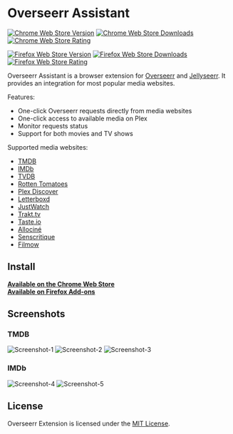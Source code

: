 # Overseerr Assistant

[![Chrome Web Store Version](https://img.shields.io/chrome-web-store/v/hopnjiadheaagfhpipecoamoegijhnij.svg?style=flat-square)](https://chrome.google.com/webstore/detail/hopnjiadheaagfhpipecoamoegijhnij)
[![Chrome Web Store Downloads](https://img.shields.io/chrome-web-store/d/hopnjiadheaagfhpipecoamoegijhnij.svg?style=flat-square)](https://chrome.google.com/webstore/detail/hopnjiadheaagfhpipecoamoegijhnij/reviews)
[![Chrome Web Store Rating](https://img.shields.io/chrome-web-store/stars/hopnjiadheaagfhpipecoamoegijhnij.svg?style=flat-square)](https://chrome.google.com/webstore/detail/hopnjiadheaagfhpipecoamoegijhnij/reviews)

[![Firefox Web Store Version](https://img.shields.io/amo/v/RemiRigal@Overseerr-Assistant.svg?style=flat-square&label=firefox%20add-on)](https://addons.mozilla.org/firefox/addon/overseerr-assistant/)
[![Firefox Web Store Downloads](https://img.shields.io/amo/users/RemiRigal@Overseerr-Assistant.svg?style=flat-square)](https://addons.mozilla.org/firefox/addon/overseerr-assistant/)
[![Firefox Web Store Rating](https://img.shields.io/amo/stars/RemiRigal@Overseerr-Assistant.svg?style=flat-square&label=ratings)](https://addons.mozilla.org/firefox/addon/overseerr-assistant/)

Overseerr Assistant is a browser extension for [Overseerr](https://github.com/sct/overseerr) and [Jellyseerr](https://github.com/Fallenbagel/jellyseerr). It provides an integration for most popular media websites.

Features:
- One-click Overseerr requests directly from media websites
- One-click access to available media on Plex
- Monitor requests status
- Support for both movies and TV shows

Supported media websites:
- [TMDB](https://www.themoviedb.org/)
- [IMDb](https://www.imdb.com/)
- [TVDB](https://thetvdb.com/)
- [Rotten Tomatoes](https://www.rottentomatoes.com/)
- [Plex Discover](https://app.plex.tv/desktop/#!/media/tv.plex.provider.discover?source=home)
- [Letterboxd](https://letterboxd.com/)
- [JustWatch](https://www.justwatch.com/)
- [Trakt.tv](https://trakt.tv/)
- [Taste.io](https://www.taste.io/)
- [Allociné](https://www.allocine.fr/)
- [Senscritique](https://www.senscritique.com/)
- [Filmow](https://filmow.com/)

## Install

**[Available on the Chrome Web Store](https://chrome.google.com/webstore/detail/hopnjiadheaagfhpipecoamoegijhnij)**  
**[Available on Firefox Add-ons](https://addons.mozilla.org/firefox/addon/overseerr-assistant/)**  

## Screenshots

### TMDB
![Screenshot-1](images/screenshot-1.png)
![Screenshot-2](images/screenshot-2.png)
![Screenshot-3](images/screenshot-3.png)

### IMDb
![Screenshot-4](images/screenshot-4.png)
![Screenshot-5](images/screenshot-5.png)

## License

Overseerr Extension is licensed under the [MIT License](LICENSE).
